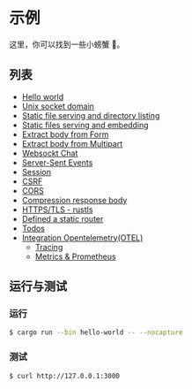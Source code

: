 # 示例

这里，你可以找到一些小螃蟹 🦀。

## 列表

* [Hello world][hello-world]
* [Unix socket domain][unix-socket]
* [Static file serving and directory listing][static-files/serve]
* [Static files serving and embedding][static-files/embed]
* [Extract body from Form][forms/form]
* [Extract body from Multipart][forms/multipart]
* [Websockt Chat][websocket-chat]
* [Server-Sent Events][sse]
* [Session][session]
* [CSRF][csrf]
* [CORS][cors]
* [Compression response body][compression]
* [HTTPS/TLS - rustls][rustls]
* [Defined a static router][static-routes]
* [Todos][routing/todos]
* [Integration Opentelemetry(OTEL)](https://github.com/open-telemetry/opentelemetry-rust)
  * [Tracing][otel/tracing]
  * [Metrics & Prometheus][otel/metrics]

## 运行与测试

### 运行

```bash
$ cargo run --bin hello-world -- --nocapture
```

### 测试

```bash
$ curl http://127.0.0.1:3000
```

[hello-world]: https://github.com/viz-rs/viz/blob/0.4.x/examples/hello-world
[unix-socket]: https://github.com/viz-rs/viz/blob/0.4.x/examples/unix-socket
[static-files/serve]: https://github.com/viz-rs/viz/blob/0.4.x/examples/static-files/serve
[static-files/embed]: https://github.com/viz-rs/viz/blob/0.4.x/examples/static-files/embed
[forms/form]: https://github.com/viz-rs/viz/blob/0.4.x/examples/forms/form
[forms/multipart]: https://github.com/viz-rs/viz/blob/0.4.x/examples/forms/multipart
[websocket-chat]: https://github.com/viz-rs/viz/blob/0.4.x/examples/websocket-chat
[sse]: https://github.com/viz-rs/viz/blob/0.4.x/examples/sse
[session]: https://github.com/viz-rs/viz/blob/0.4.x/examples/session
[csrf]: https://github.com/viz-rs/viz/blob/0.4.x/examples/csrf
[cors]: https://github.com/viz-rs/viz/blob/0.4.x/examples/cors
[compression]: https://github.com/viz-rs/viz/blob/0.4.x/examples/compresssion 
[rustls]: https://github.com/viz-rs/viz/blob/0.4.x/examples/rustls
[static-routes]: https://github.com/viz-rs/viz/blob/0.4.x/examples/static-routes
[routing/todos]: https://github.com/viz-rs/viz/blob/0.4.x/examples/routing/todos
[otel/tracing]: https://github.com/viz-rs/viz/blob/0.4.x/examples/otel/tracing
[otel/metrics]: https://github.com/viz-rs/viz/blob/0.4.x/examples/otel/metrics

